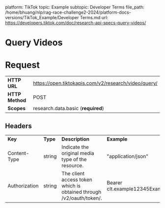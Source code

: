 platform: TikTok
topic: Example
subtopic: Developer Terms
file_path: /home/bhuang/nlp/rag-race-challenge2-2024/platform-docs-versions/TikTok_Example/Developer Terms.md
url: https://developers.tiktok.com/doc/research-api-specs-query-videos/

# Query Videos

# Request

|     |     |
| --- | --- |
| **HTTP** **URL** | https://open.tiktokapis.com/v2/research/video/query/ |
| **HTTP Method** | POST |
| **Scopes** | research.data.basic (**required**) |

## Headers

|     |     |     |     |     |
| --- | --- | --- | --- | --- |
| **Key** | **Type** | **Description** | **Example** | **Required** |
| Content-Type | string | Indicate the original media type of the resource. | "application/json" | Yes |
| Authorization | string | The client access token which is obtained through /v2/oauth/token/. | Bearer clt.example12345Example12345Example | Yes |